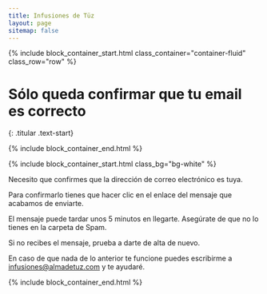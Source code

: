 ```yaml
---
title: Infusiones de Tüz
layout: page
sitemap: false
---
```



{% include block_container_start.html
  class_container="container-fluid"
  class_row="row"
%}

# Sólo queda confirmar que tu email es correcto
{: .titular .text-start}

{% include block_container_end.html %}

{% include block_container_start.html
   class_bg="bg-white"
%}

Necesito que confirmes que la dirección de correo electrónico es tuya.

Para confirmarlo tienes que hacer clic en el enlace del mensaje que acabamos de enviarte.

El mensaje puede tardar unos 5 minutos en llegarte. Asegúrate de que no lo tienes en la carpeta de Spam.

Si no recibes el mensaje, prueba a darte de alta de nuevo.

En caso de que nada de lo anterior te funcione puedes escribirme a <a href="mailto:infusiones@almadetuz.com">infusiones@almadetuz.com</a> y te ayudaré.

{% include block_container_end.html %}
